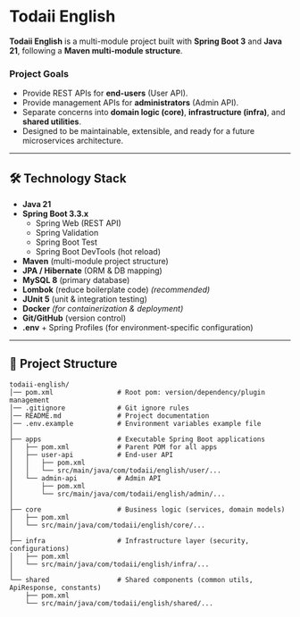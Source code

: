 # Todaii English

**Todaii English** is a multi-module project built with **Spring Boot 3** and **Java 21**, following a **Maven multi-module structure**.

### Project Goals
- Provide REST APIs for **end-users** (User API).
- Provide management APIs for **administrators** (Admin API).
- Separate concerns into **domain logic (core)**, **infrastructure (infra)**, and **shared utilities**.
- Designed to be maintainable, extensible, and ready for a future microservices architecture.

---

## 🛠️ Technology Stack

- **Java 21**
- **Spring Boot 3.3.x**
  - Spring Web (REST API)
  - Spring Validation
  - Spring Boot Test
  - Spring Boot DevTools (hot reload)
- **Maven** (multi-module project structure)
- **JPA / Hibernate** (ORM & DB mapping)
- **MySQL 8** (primary database)
- **Lombok** (reduce boilerplate code) *(recommended)*
- **JUnit 5** (unit & integration testing)
- **Docker** *(for containerization & deployment)*
- **Git/GitHub** (version control)
- **.env** + Spring Profiles (for environment-specific configuration)

---

## 📂 Project Structure

```text
todaii-english/
│── pom.xml                # Root pom: version/dependency/plugin management
│── .gitignore             # Git ignore rules
│── README.md              # Project documentation
│── .env.example           # Environment variables example file
│
├── apps                   # Executable Spring Boot applications
│   ├── pom.xml            # Parent POM for all apps
│   ├── user-api           # End-user API
│   │   ├── pom.xml
│   │   └── src/main/java/com/todaii/english/user/...
│   └── admin-api          # Admin API
│       ├── pom.xml
│       └── src/main/java/com/todaii/english/admin/...
│
├── core                   # Business logic (services, domain models)
│   ├── pom.xml
│   └── src/main/java/com/todaii/english/core/...
│
├── infra                  # Infrastructure layer (security, configurations)
│   ├── pom.xml
│   └── src/main/java/com/todaii/english/infra/...
│
└── shared                 # Shared components (common utils, ApiResponse, constants)
    ├── pom.xml
    └── src/main/java/com/todaii/english/shared/...
